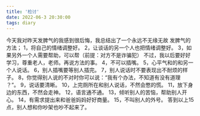 ```yaml
---
title: '检讨'
date: 2022-06-3 20:30:00
tags: diary
---
```

今天我对昨天发脾气的我感到很后悔，我总结出了一个永远不无缘无故
发脾气的方法；
1，将自己的情绪调整好。
2，让谈话的另一个人也把情绪调整好。
3，如果另外一个人需要帮助，可以帮（前提：对方不是诈骗犯）
不过，我以后要好好学习，尊重老人，老师。再说方法的事。
4，不可以插嘴。
5，心平气和的和另一个人说话。
6，别人插嘴要等别人插完。
7，别人说话时不要表现出不耐烦的样子。
8，你觉得别人说的不对时你可以说：“我有个办法，不知道有没有道理
？”。
9，说话要清晰。
10，上完厕所在和别人说话，不然会憋的慌。
11，放下身边的东西，不然会走神。
12，语言通不通。
13，倾听别人的苦恼，帮助别人开心。
14，有需求提出来和爸爸妈妈好好商量。
15，不叫别人的外号。
答到以上15点，别人想和你吵架也吵不起来了。
